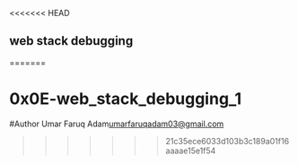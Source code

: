 <<<<<<< HEAD
## web stack debugging
=======
# 0x0E-web_stack_debugging_1
#Author
Umar Faruq Adam<umarfaruqadam03@gmail.com>
>>>>>>> 21c35ece6033d103b3c189a01f16aaaae15e1f54

